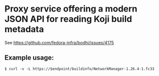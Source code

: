 # Proxy service offering a modern JSON API for reading Koji build metadata

See https://github.com/fedora-infra/bodhi/issues/4175

## Example usage:

```
$ curl -v -L https://$endpoint/buildinfo/NetworkManager-1.26.4-1.fc33
```
